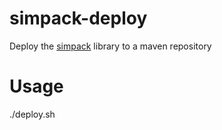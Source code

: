 # simpack-deploy
Deploy the [simpack](https://files.ifi.uzh.ch/ddis/oldweb/ddis/research/simpack/index.html) library to a maven repository

# Usage

  ./deploy.sh


